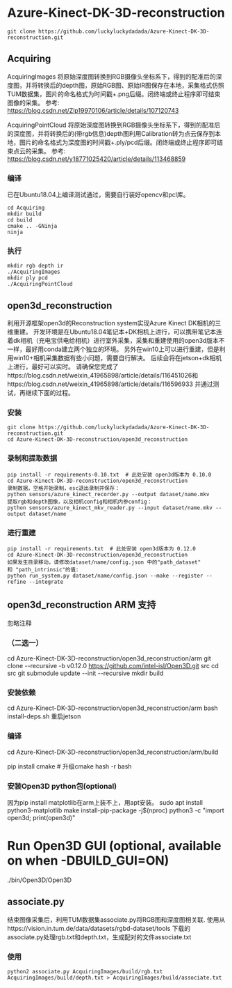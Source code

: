 # Azure-Kinect-DK-3D-reconstruction
```
git clone https://github.com/luckyluckydadada/Azure-Kinect-DK-3D-reconstruction.git
```
## Acquiring
AcquiringImages 将原始深度图转换到RGB摄像头坐标系下，得到的配准后的深度图，并将转换后的depth图，原始RGB图、原始IR图保存在本地，采集格式仿照TUM数据集，图片的命名格式为时间戳+.png后缀。闭终端或终止程序即可结束图像的采集。
参考: https://blog.csdn.net/Zlp19970106/article/details/107120743

AcquiringPointCloud 将原始深度图转换到RGB摄像头坐标系下，得到的配准后的深度图，并将转换后的(带rgb信息)depth图利用Calibration转为点云保存到本地，图片的命名格式为深度图的时间戳+.ply/pcd后缀。闭终端或终止程序即可结束点云的采集。
参考: https://blog.csdn.net/y18771025420/article/details/113468859

### 编译
已在Ubuntu18.04上编译测试通过，需要自行装好opencv和pcl库。
```
cd Acquiring
mkdir build
cd build
cmake .. -GNinja
ninja
```
### 执行
```
mkdir rgb depth ir 
./AcquiringImages
mkdir ply pcd 
./AcquiringPointCloud
```

## open3d_reconstruction
利用开源框架open3d的Reconstruction system实现Azure Kinect DK相机的三维重建。
开发环境是在Ubuntu18.04笔记本+DK相机上进行，可以携带笔记本连着dk相机（充电宝供电给相机）进行室外采集，采集和重建使用的open3d版本不一样，最好用conda建立两个独立的环境。
另外在win10上可以进行重建，但是利用win10+相机采集数据有些小问题，需要自行解决。
后续会将在jetson+dk相机上进行，最好可以实时。
请确保您完成了https://blog.csdn.net/weixin_41965898/article/details/116451026和https://blog.csdn.net/weixin_41965898/article/details/116596933 并通过测试，再继续下面的过程。

### 安装
```
git clone https://github.com/luckyluckydadada/Azure-Kinect-DK-3D-reconstruction.git
cd Azure-Kinect-DK-3D-reconstruction/open3d_reconstruction
```
### 录制和提取数据
```
pip install -r requirements-0.10.txt  # 此处安装 open3d版本为 0.10.0
cd Azure-Kinect-DK-3D-reconstruction/open3d_reconstruction
录制数据，空格开始录制，esc退出录制并保存：
python sensors/azure_kinect_recorder.py --output dataset/name.mkv 
提取rgb和depth图像，以及相机config和相机内参config：
python sensors/azure_kinect_mkv_reader.py --input dataset/name.mkv --output dataset/name  
```
### 进行重建
```
pip install -r requirements.txt  # 此处安装 open3d版本为 0.12.0
cd Azure-Kinect-DK-3D-reconstruction/open3d_reconstruction
如果发生目录移动，请修改dataset/name/config.json 中的"path_dataset" 和 "path_intrinsic"的值:
python run_system.py dataset/name/config.json --make --register --refine --integrate
```

## open3d_reconstruction ARM 支持
忽略注释
### （二选一）
cd Azure-Kinect-DK-3D-reconstruction/open3d_reconstruction/arm
git clone --recursive -b v0.12.0 https://github.com/intel-isl/Open3D.git src
cd src
git submodule update --init --recursive
mkdir build
<!-- ### （二选一）
cd Azure-Kinect-DK-3D-reconstruction/open3d_reconstruction/arm
wget 
tar -xvf  -->
### 安装依赖
cd Azure-Kinect-DK-3D-reconstruction/open3d_reconstruction/arm
bash install-deps.sh 
重启jetson 
### 编译
cd Azure-Kinect-DK-3D-reconstruction/open3d_reconstruction/arm/build
<!-- 建立virtualenv，并在virtualenv中安装高版本cmake，比下载高版本cmake通过源码编译的方式快
pip3 install virtualenv 
重启
virtualenv --python=$(which python3) ${HOME}/o3d12
source ${HOME}/o3d12/bin/activate -->
pip install cmake # 升级cmake
hash -r
bash 

### 安装Open3D python包(optional) 
因为pip install matplotlib在arm上装不上，用apt安装。
sudo apt install python3-matplotlib
make install-pip-package -j$(nproc)
python3 -c "import open3d; print(open3d)"

# Run Open3D GUI (optional, available on when -DBUILD_GUI=ON)
./bin/Open3D/Open3D


## associate.py
结束图像采集后，利用TUM数据集associate.py将RGB图和深度图相关联.
使用从https://vision.in.tum.de/data/datasets/rgbd-dataset/tools 下载的associate.py处理rgb.txt和depth.txt，生成配对的文件associate.txt
### 使用
```
python2 associate.py AcquiringImages/build/rgb.txt AcquiringImages/build/depth.txt > AcquiringImages/build/associate.txt
```
